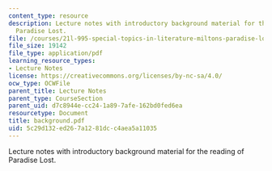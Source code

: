 ```yaml
---
content_type: resource
description: Lecture notes with introductory background material for the reading of
  Paradise Lost.
file: /courses/21l-995-special-topics-in-literature-miltons-paradise-lost-january-iap-2008/5c29d132ed267a1281dcc4aea5a11035_background.pdf
file_size: 19142
file_type: application/pdf
learning_resource_types:
- Lecture Notes
license: https://creativecommons.org/licenses/by-nc-sa/4.0/
ocw_type: OCWFile
parent_title: Lecture Notes
parent_type: CourseSection
parent_uid: d7c8944e-cc24-1a89-7afe-162bd0fed6ea
resourcetype: Document
title: background.pdf
uid: 5c29d132-ed26-7a12-81dc-c4aea5a11035
---
```

Lecture notes with introductory background material for the reading of Paradise Lost.